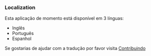 ### Localization

Esta aplicação de momento está disponível em 3 línguas:
  * Inglês
  * Português
  * Espanhol


Se gostarias de ajudar com a tradução por favor visita [Contribuindo](customization/contributing/)